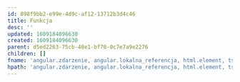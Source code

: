 ```yaml
---
id: 898f9bb2-e99e-4d9c-af12-13712b3d4c46
title: Funkcja
desc: ''
updated: 1609184096630
created: 1609184096630
parent: d5ed2263-75cb-48e1-bf78-0c7e7a9e2276
children: []
fname: 'angular.zdarzenie, angular.lokalna_referencja, html.element, ts.funkcja'
hpath: 'angular.zdarzenie, angular.lokalna_referencja, html.element, ts.funkcja'
---
```



